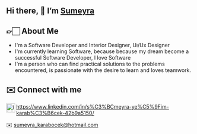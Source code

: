 ## Hi there, 👋 I’m [Sumeyra](https://github.com/sumeyrakb) 
 
 
 ## 👉🏻 About Me
 - I'm a Software Developer and Interior Designer, Uı/Ux Designer
 - I'm currently learning Software, because because my dream become a successful Software Developer, I love Software 
 - I'm a person who can find practical solutions to the problems encountered, is passionate with the desire to learn and loves teamwork.
 
 ## ✉️ Connect with me

 <img align="left" alt="linkedin | LinkedIn" width="24px" src="https://raw.githubusercontent.com/peterthehan/peterthehan/master/assets/linkedin.svg" />https://www.linkedin.com/in/s%C3%BCmeyra-ye%C5%9Fim-karab%C3%B6cek-42b9a5150/
 
 ✉️ sumeyra_karabocek@hotmail.com

